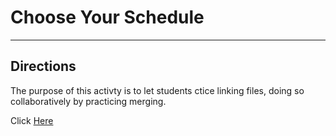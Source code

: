 # Choose Your Schedule
---
## Directions 

The purpose of this activty is to let students ctice linking files, doing so collaboratively by practicing merging.

Click [Here](home.md)
